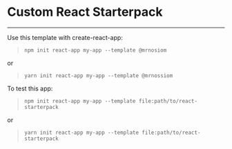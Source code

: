 # Custom React Starterpack

---

Use this template with create-react-app:

> `npm init react-app my-app --template @mrnosiom`

or

> `yarn init react-app my-app --template @mrnossiom`

To test this app:

> `npm init react-app my-app --template file:path/to/react-starterpack`

or

> `yarn init react-app my-app --template file:path/to/react-starterpack`
